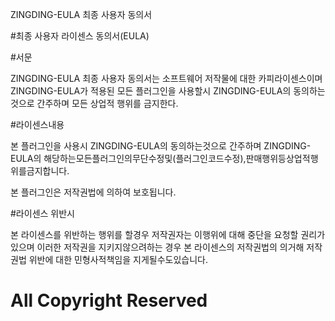 ZINGDING-EULA 최종 사용자 동의서 


#최종 사용자 라이센스 동의서(EULA)


#서문


ZINGDING-EULA 최종 사용자 동의서는 소프트웨어 저작물에 대한 카피라이센스이며 
ZINGDING-EULA가 적용된 모든 플러그인을 사용할시 ZINGDING-EULA의 
동의하는것으로 간주하며 모든 상업적 행위를 금지한다.


#라이센스내용


본 플러그인을 사용시 ZINGDING-EULA의 동의하는것으로 간주하며 ZINGDING-EULA의 해당하는모든플러그인의무단수정및(플러그인코드수정),판매행위등상업적행위를금지합니다.

본 플러그인은 저작권법에 의하여 보호됩니다.


#라이센스 위반시


본 라이센스를 위반하는 행위를 할경우 저작권자는 이행위에 대해 중단을 요청할 권리가있으며
이러한 저작권을 지키지않으려하는 경우 본 라이센스의 저작권법의 의거해 저작권법 위반에 
대한 민형사적책임을 지게될수도있습니다.

# All Copyright Reserved #

